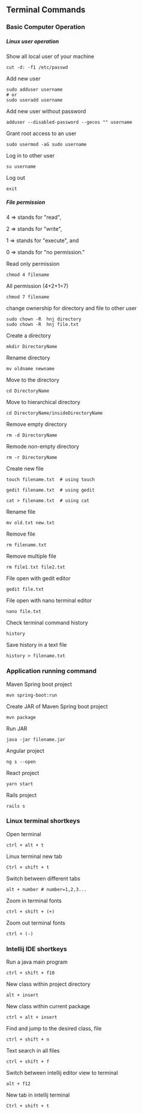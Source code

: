 ## Terminal Commands

### Basic Computer Operation

##### Linux user operation
Show all local user of your machine
```
cut -d: -f1 /etc/passwd
```
Add new user
```
sudo adduser username
# or
sudo useradd username
```
Add new user without password
```
adduser --disabled-password --gecos "" username
```
Grant root access to an user
```
sudo usermod -aG sudo username
```
Log in to other user
```
su username
```
Log out
```
exit
```
##### File permission

4 => stands for "read",

2 => stands for "write",

1 => stands for "execute", and

0 => stands for "no permission."

Read only permission 
```
chmod 4 filename
```
All permission (4+2+1=7)
```
chmod 7 filename
```
change ownership for directory and file to other user
```
sudo chown -R  hnj directory
sudo chown -R  hnj file.txt
```
Create a directory
```
mkdir DirectoryName
```
Rename directory
```
mv oldname newname
```
Move to the directory
```
cd DirectoryName
```
Move to hierarchical directory
```
cd DirectoryName/insideDirectoryName
```
Remove empty directory
```
rm -d DirectoryName
```
Remode non-empty directory
```
rm -r DirectoryName
```
Create new file
```
touch filename.txt 	# using touch

gedit filename.txt	# using gedit

cat > filename.txt	# using cat
```
Rename file  
```
mv old.txt new.txt
```
Remove file
```
rm filename.txt
```
Remove multiple file
```
rm file1.txt file2.txt
```
File open with gedit editor
```
gedit file.txt
```
File open with nano terminal editor
```
nano file.txt
```
Check terminal command history 
```
history
```
Save history in a text file
```
history > filename.txt
```

### Application running command

Maven Spring boot project
```
mvn spring-boot:run
```
Create JAR of Maven Spring boot project
```
mvn package
``` 
Run JAR
```
java -jar filename.jar
```
Angular project
```
ng s --open
```
React project
```
yarn start
```
Rails project
```
rails s
```

### Linux terminal shortkeys

Open terminal
```
ctrl + alt + t
```
Linux terminal new tab
```
Ctrl + shift + t
```
Switch between different tabs 
```
alt + number # number=1,2,3...
```
Zoom in terminal fonts
``` 
ctrl + shift + (+)
```
Zoom out terminal fonts
```
ctrl + (-)
```

### Intellij IDE shortkeys

Run a java main program
```
ctrl + shift + f10
```
New class within project directory
```
alt + insert
```
New class within current package
```
ctrl + alt + insert
```
Find and jump to the desired class, file
```
ctrl + shift + n
```
Text search in all files 
```
ctrl + shift + f
```
Switch between intellij editor view to terminal 
```
alt + f12
```
New tab in intellij terminal
```
Ctrl + shift + t
```
